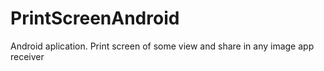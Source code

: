 # PrintScreenAndroid
Android aplication. Print screen of some view and share in any image app receiver
